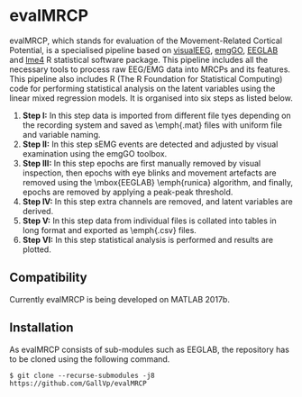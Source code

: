 # evalMRCP

evalMRCP, which stands for evaluation of the Movement-Related Cortical Potential, is a specialised pipeline based on [visualEEG](https://github.com/GallVp/visualEEG), [emgGO](https://github.com/GallVp/emgGO), [EEGLAB](https://github.com/sccn/eeglab) and [lme4](https://cran.r-project.org/web/packages/lme4/index.html) R statistical software package. This pipeline includes all the necessary tools to process raw EEG/EMG data into MRCPs and its features. This pipeline also includes R (The R Foundation for Statistical Computing) code for performing statistical analysis on the latent variables using the linear mixed regression models. It is organised into six steps as listed below.

<ol>
    <li>
    <b>Step I:</b> In this step data is imported from different file tyes depending on the recording system and saved as \emph{.mat} files with uniform file and variable naming.
    </li>
    <li>
    <b>Step II:</b> In this step sEMG events are detected and adjusted by visual examination using the emgGO toolbox.
    </li>
    <li>
    <b>Step III:</b> In this step epochs are first manually removed by visual inspection, then epochs with eye blinks and movement artefacts are removed using the \mbox{EEGLAB} \emph{runica} algorithm, and finally, epochs are removed by applying a peak-peak threshold.
    </li>
    <li>
    <b>Step IV:</b> In this step extra channels are removed, and latent variables are derived.
    </li>
    <li>
    <b>Step V:</b> In this step data from individual files is collated into tables in long format and exported as \emph{.csv} files.
    </li>
    <li>
    <b>Step VI:</b> In this step statistical analysis is performed and results are plotted.
    </li>
</ol>

## Compatibility

Currently evalMRCP is being developed on MATLAB 2017b.

## Installation

As evalMRCP consists of sub-modules such as EEGLAB, the repository has to be cloned using the following command.

```
$ git clone --recurse-submodules -j8 https://github.com/GallVp/evalMRCP
```